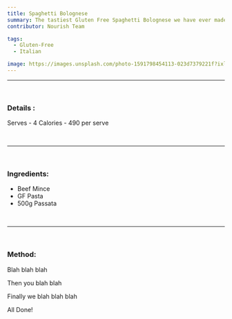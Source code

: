```yaml
---
title: Spaghetti Bolognese
summary: The tastiest Gluten Free Spaghetti Bolognese we have ever made!
contributor: Nourish Team

tags:
  - Gluten-Free
  - Italian

image: https://images.unsplash.com/photo-1591798454113-023d7379221f?ixlib=rb-4.0.3&ixid=MnwxMjA3fDB8MHxwaG90by1wYWdlfHx8fGVufDB8fHx8&auto=format&fit=crop&w=1170&q=80
---
```

***
<br>

### Details :
Serves - 4
Calories - 490 per serve

<br>

***

<br>

### Ingredients:
* Beef Mince
* GF Pasta
* 500g Passata

<br>

***

<br>

### Method:
Blah blah blah

Then you blah blah

Finally we blah blah blah

All Done!